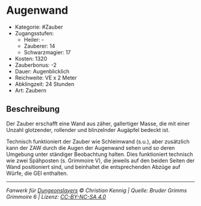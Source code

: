 # Augenwand

- Kategorie: #Zauber
- Zugangsstufen:
  - Heiler: -
  - Zauberer: 14
  - Schwarzmagier: 17
- Kosten: 1320
- Zauberbonus: -2
- Dauer: Augenblicklich
- Reichweite: VE x 2 Meter
- Abklingzeit: 24 Stunden
- Art: Zaubern

## Beschreibung

Der Zauber erschafft eine Wand aus zäher, gallertiger Masse, die mit einer Unzahl glotzender, rollender und blinzelnder Augäpfel bedeckt ist.

Technisch funktioniert der Zauber wie Schleimwand (s.u.), aber zusätzlich kann der ZAW durch die Augen der Augenwand sehen und so deren Umgebung unter ständiger Beobachtung halten. Dies funktioniert technisch wie zwei Spähposten (s. Grimmoire V), die jeweils auf den beiden Seiten der Wand positioniert sind, und beinhaltet die entsprechenden Abzüge auf Würfe, die GEI enthalten.

---

_Fanwerk für [Dungeonslayers](https://www.dungeonslayers.net/) © Christian Kennig | Quelle: Bruder Grimms Grimmoire 6 | Lizenz: [CC-BY-NC-SA 4.0](https://creativecommons.org/licenses/by-nc-sa/4.0/deed.de)_
